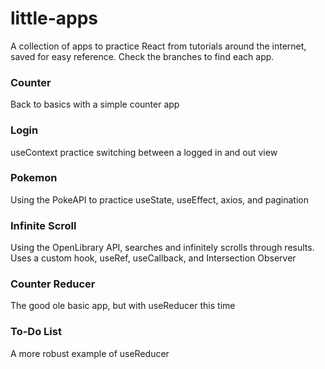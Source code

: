 # little-apps
A collection of apps to practice React from tutorials around the internet, saved for easy reference. Check the branches to find each app.

### Counter
Back to basics with a simple counter app

### Login
useContext practice switching between a logged in and out view

### Pokemon
Using the PokeAPI to practice useState, useEffect, axios, and pagination

### Infinite Scroll
Using the OpenLibrary API, searches and infinitely scrolls through results. Uses a custom hook, useRef, useCallback, and Intersection Observer

### Counter Reducer
The good ole basic app, but with useReducer this time

### To-Do List
A more robust example of useReducer
